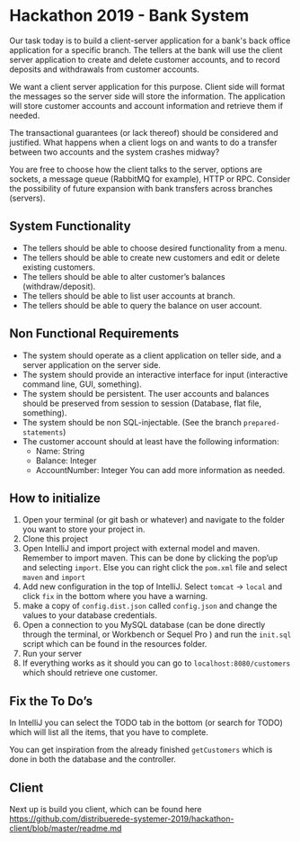 # Hackathon 2019 - Bank System
Our task today is to build a client-server application for a bank's back office application for a specific branch. The tellers at the bank will use the client server application to create and delete customer accounts, and to record deposits and withdrawals from customer accounts.

We want a client server application for this purpose. Client side will format the messages so the server side will store the information. The application will store customer accounts and account information and retrieve them if needed. 

The transactional guarantees (or lack thereof) should be considered and justified. What happens when a client logs on and wants to do a transfer between two accounts and the system crashes midway? 

You are free to choose how the client talks to the server, options are sockets, a message queue (RabbitMQ for example), HTTP or RPC. Consider the possibility of future expansion with bank transfers across branches (servers). 

## System Functionality
- The tellers should be able to choose desired functionality from a menu.
- The tellers should be able to create new customers and edit or delete existing customers. 
- The tellers should be able to alter customer’s balances (withdraw/deposit).
- The tellers should be able to list user accounts at branch.
- The tellers should be able to query the balance on user account.

## Non Functional Requirements
- The system should operate as a client application on teller side, and a server application on the server side.
- The system should provide an interactive interface for input (interactive command line, GUI, something).
- The system should be persistent. The user accounts and balances should be preserved from session to session (Database, flat file, something). 
- The system should be non SQL-injectable. (See the branch `prepared-statements`)
- The customer account should at least have the following information: 
  - Name: String
  - Balance: Integer
  - AccountNumber: Integer 
You can add more information as needed.

## How to initialize
1. Open your terminal (or git bash or whatever) and navigate to the folder you want to store your project in.
2. Clone this project
3. Open IntelliJ and import project with external model and maven. Remember to import maven. This can be done by clicking the pop’up and selecting `import`. Else you can right click the `pom.xml` file and select `maven` and `import`
4. Add new configuration in the top of IntelliJ. Select `tomcat` → `local` and click `fix` in the bottom where you have a warning. 
5. make a copy of `config.dist.json` called `config.json` and change the values to your database credentials.
6. Open a connection to you MySQL database (can be done directly through the terminal, or Workbench or Sequel Pro ) and run the `init.sql` script which can be found in the resources folder.
7. Run your server
8. If everything works as it should you can go to `localhost:8080/customers` which should retrieve one customer.

## Fix the To Do’s 
In IntelliJ you can select the TODO tab in the bottom (or search for TODO) which will list all the items, that you have to complete. 

You can get inspiration from the already finished `getCustomers` which is done in both the database and the controller. 

## Client
Next up is build you client, which can be found here https://github.com/distribuerede-systemer-2019/hackathon-client/blob/master/readme.md
